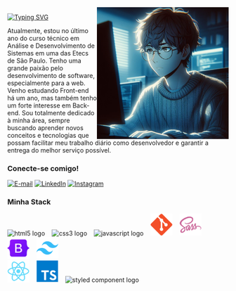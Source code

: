 <img align="right" alt="" height="300px" src="./me.jpg">

[![Typing SVG](https://readme-typing-svg.demolab.com?font=Fira+Code&weight=600&size=25&pause=1000&color=0000CD&random=false&width=500&height=40&lines=Olá,+eu+sou+o+Gabriel+de+Alencar!+%F0%9F%91%BE%F0%9F%93%9A%F0%9F%92%99)](https://git.io/typing-svg)

<p align="left">
  Atualmente, estou no último ano do curso técnico em Análise e Desenvolvimento de Sistemas em uma das Etecs de São Paulo. Tenho uma grande paixão pelo desenvolvimento de software, especialmente para a web. Venho estudando Front-end há um ano, mas também tenho um forte interesse em Back-end. Sou totalmente dedicado à minha área, sempre buscando aprender novos conceitos e tecnologias que possam facilitar meu trabalho diário como desenvolvedor e garantir a entrega do melhor serviço possível.
</p>

<h3 align="left">Conecte-se comigo!</h3>

[![E-mail](https://img.shields.io/badge/Gmail-000?style=for-the-badge&logo=gmail&logoColor=0000CD&color:FFF)](mailto:gabrieldealencar.dev@gmail.com)
[![LinkedIn](https://img.shields.io/badge/-LinkedIn-000?style=for-the-badge&logo=linkedin&logoColor=0000CD&color:FFF)](https://www.linkedin.com/in/gabrielalencarr)
[![Instagram](https://img.shields.io/badge/-Instagram-000?style=for-the-badge&logo=instagram&logoColor=0000CD&color:FFF)](https://www.instagram.com/alencsblz/)


<h3 align="left">Minha Stack</h3>
<div align="left">
  <img src="https://cdn.jsdelivr.net/gh/devicons/devicon/icons/html5/html5-original.svg" height="50" alt="html5 logo"  />
  <img width="8" />
  <img src="https://cdn.jsdelivr.net/gh/devicons/devicon/icons/css3/css3-original.svg" height="50" alt="css3 logo"  />
  <img width="8" />
  <img src="https://cdn.jsdelivr.net/gh/devicons/devicon/icons/javascript/javascript-plain.svg" height="50" alt="javascript logo"  />
  <img width="8" />
  <img src="https://github.com/devicons/devicon/blob/v2.16.0/icons/git/git-plain.svg" height="50" alt="git logo"  />
  <img width="8" />
  <img src="https://github.com/devicons/devicon/blob/v2.16.0/icons/sass/sass-original.svg" height="50" alt="sass logo"  />
  <img width="8" />
  <img src="https://github.com/devicons/devicon/blob/v2.16.0/icons/bootstrap/bootstrap-original.svg" height="50" alt="boostrap logo"  />
  <img width="8" />
  <img src="https://github.com/devicons/devicon/blob/v2.16.0/icons/tailwindcss/tailwindcss-original.svg" height="50" alt="tailwind logo"  />
  <img width="8" />
  <br />
  <img src="https://github.com/devicons/devicon/blob/v2.16.0/icons/react/react-original.svg" height="50" alt="react logo"  />
  <img width="8" />
  <img src="https://github.com/devicons/devicon/blob/v2.16.0/icons/typescript/typescript-original.svg" height="50" alt="typescript logo"  />
  <img width="8" />
  <img src="https://github.com/marwin1991/profile-technology-icons/assets/25181517/2a36d1f6-2198-4726-89ac-2148ce46a69a" height="50" alt="styled component logo"  />
</div>
